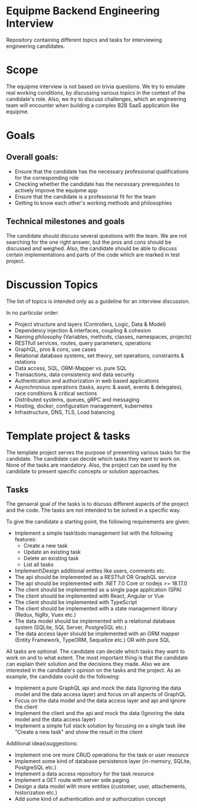 # Equipme Backend Engineering Interview
Repository containing different topics and tasks for interviewing engineering candidates.

# Scope

The equipme interview is not based on trivia questions. We try to emulate real working conditions, by discussing various topics in the context of the candidate's role. 
Also, we try to discuss challenges, which an engineering team will encounter when building a complex B2B SaaS application like equipme. 

# Goals

## Overall goals:

- Ensure that the candidate has the necessary professional qualifications for the corresponding role
- Checking whether the candidate has the necessary prerequisites to actively improve the equipme app
- Ensure that the candidate is a professional fit for the team
- Getting to know each other's working methods and philosophies

## Technical milestones and goals

The candidate should discuss several questions with the team. We are not searching for the one right answer, but the pros and cons should be discussed and weighed.
Also, the candidate should be able to discuss certain implementations and parts of the code which are marked in test project.

# Discussion Topics

The list of topics is intended only as a guideline for an interview discussion. 

In no particular order:

- Project structure and layers (Controllers, Logic, Data & Model)
- Dependency injection & interfaces, coupling & cohesion
- Naming philosophy (Variables, methods, classes, namespaces, projects)
- RESTfull services, routes, query parameters, operations
- GraphQL, pros & cons, use cases
- Relational database systems, set theory, set operations, constraints & relations
- Data access, SQL, ORM-Mapper vs. pure SQL
- Transactions, data consistency and data security
- Authentication and authorization in web based applications
- Asynchronous operations (tasks, async & await, events & delegates), race conditions & critical sections 
- Distributed systems, queues, gRPC and messaging
- Hosting, docker, configuration management, kubernetes
- Infrastructure, DNS, TLS, Load balancing  

# Template project & tasks

The template project serves the purpose of presenting various tasks for the candidate. The candidate can decide which tasks they want to work on. None of the tasks are mandatory. 
Also, the project can be used by the candidate to present specific concepts or solution approaches. 

## Tasks

The genaeral goal of the tasks is to discuss different aspects of the project and the code. The tasks are not intended to be solved in a specific way. 

To give the candidate a starting point, the following requirements are given:

- Implement a simple task\todo management list with the following features:
  - Create a new task
  - Update an existing task
  - Delete an existing task
  - List all tasks
- Implement\Design additional entites like users, comments etc.
- The api should be implemented as a RESTfull OR GraphQL service
- The api should be implemented with .NET 7.0 Core or nodejs >= 18.17.0
- The client should be implemented as a single page application (SPA)
- The client should be implemented with React, Angular or Vue
- The client should be implemented with TypeScript
- The client should be implemented with a state management library (Redux, NgRx, Vuex etc.)
- The data model should be implemented with a relational database system (SQLite, SQL Server, PostgreSQL etc.)
- The data access layer should be implemented with an ORM mapper (Entity Framework, TypeORM, Sequelize etc.) OR with pure SQL

All tasks are optional. The candidate can decide which tasks they want to work on and to what extent. The most important thing is that the candidate can explain their solution and the decisions they made.
Also we are interested in the candidate's opinion on the tasks and the project. As an example, the candidate could do the following:

- Implement a pure GraphQL api and mock the data (Ignoring the data model and the data access layer) and focus on all aspects of GraphQL
- Focus on the data model and the data access layer and api and ignore the client
- Implement the client and the api and mock the data (Ignoring the data model and the data access layer)
- Implement a simple full stack solution by focusing on a single task like "Create a new task" and show the result in the client

Additional ideas\suggestions:

- Implement one ore more CRUD operations for the task or user resource 
- Implement some kind of database persistence layer (in-memory, SQLite, PostgreSQL etc.)
- Implement a data access repository for the task resource 
- Implement a GET route with server side paging 
- Design a data model with more entities (customer, user, attachements, historization etc.)
- Add some kind of authentication and or authorization concept   

